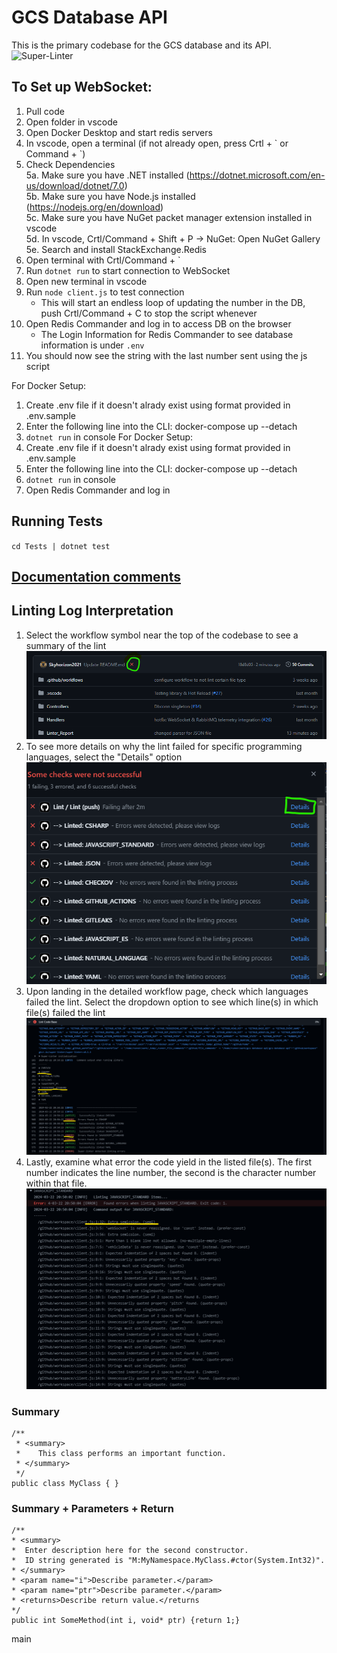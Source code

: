 # GCS Database API

This is the primary codebase for the GCS database and its API.
<br>![Super-Linter](https://github.com/Northrop-Grumman-Collaboration-Project/gcs-database-api/actions/workflows/linter.yaml/badge.svg)

## To Set up WebSocket:

1. Pull code
2. Open folder in vscode
3. Open Docker Desktop and start redis servers
4. In vscode, open a terminal (if not already open, press Crtl + \` or Command + \`)
5. Check Dependencies  
   5a. Make sure you have .NET installed (https://dotnet.microsoft.com/en-us/download/dotnet/7.0)  
   5b. Make sure you have Node.js installed (https://nodejs.org/en/download)  
   5c. Make sure you have NuGet packet manager extension installed in vscode  
   5d. In vscode, Crtl/Command + Shift + P -> NuGet: Open NuGet Gallery  
   5e. Search and install StackExchange.Redis
6. Open terminal with Crtl/Command + `
7. Run `dotnet run` to start connection to WebSocket
8. Open new terminal in vscode
9. Run `node client.js` to test connection  
   - This will start an endless loop of updating the number in the DB, push Crtl/Command + C to stop the script whenever
10. Open Redis Commander and log in to access DB on the browser
      -  The Login Information for Redis Commander to see database information is under `.env`
11. You should now see the string with the last number sent using the js script

For Docker Setup:
1. Create .env file if it doesn't alrady exist using format provided in  .env.sample
2. Enter the following line into the CLI: docker-compose up --detach
3. `dotnet run` in console
For Docker Setup:
1. Create .env file if it doesn't alrady exist using format provided in  .env.sample
2. Enter the following line into the CLI: docker-compose up --detach
3. `dotnet run` in console
4. Open Redis Commander and log in

## Running Tests
`cd Tests | dotnet test`

## [Documentation comments](https://learn.microsoft.com/en-us/dotnet/csharp/language-reference/xmldoc/)

## Linting Log Interpretation
1. Select the workflow symbol near the top of the codebase to see a summary of the lint
![Workflow Symbol](https://github.com/Northrop-Grumman-Collaboration-Project/gcs-database-api/blob/linter/Linter_Documentation/Step1_linter.png)
2. To see more details on why the lint failed for specific programming languages, select the "Details" option
![Summary of Lint](https://github.com/Northrop-Grumman-Collaboration-Project/gcs-database-api/blob/linter/Linter_Documentation/Step2_linter.png)
3. Upon landing in the detailed workflow page, check which languages failed the lint. Select the dropdown option to see which line(s) in which file(s) failed the lint
![Detailed page of failed lint for specific languages](https://github.com/Northrop-Grumman-Collaboration-Project/gcs-database-api/blob/linter/Linter_Documentation/Step3_linter.png)
4. Lastly, examine what error the code yield in the listed file(s). The first number indicates the line number, the second is the character number within that file.
![Detailed page of which line in which file contained the linting error](https://github.com/Northrop-Grumman-Collaboration-Project/gcs-database-api/blob/linter/Linter_Documentation/Step4_linter.png)

### Summary
```
/**
 * <summary>
 *    This class performs an important function.
 * </summary>
 */
public class MyClass { }
```

### Summary + Parameters + Return
```
/**
* <summary>
*  Enter description here for the second constructor.
*  ID string generated is "M:MyNamespace.MyClass.#ctor(System.Int32)".
* </summary>
* <param name="i">Describe parameter.</param>
* <param name="ptr">Describe parameter.</param>
* <returns>Describe return value.</returns
*/
public int SomeMethod(int i, void* ptr) {return 1;}
```
main
